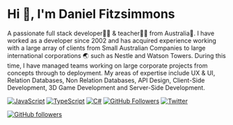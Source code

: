 # Hi 👋, I'm Daniel Fitzsimmons

A passionate full stack developer👨‍💻 & teacher👨‍🏫 from Australia🦘. I have worked as a developer since 2002 and has acquired experience working with a large array of clients from Small Australian Companies to large international corporations 🌏 such as Nestle and Watson Towers. During this time, I have managed teams working on large corporate projects from concepts through to deployment. My areas of expertise include UX & UI, Relation Databases, Non Relation Databases, API Design, Client-Side Development, 3D Game Development and Server-Side Development.

[![JavaScript](https://img.shields.io/badge/javascript-ES21-yellow.svg)](https://www.javascript.com/)
[![TypeScript](https://img.shields.io/badge/typescript-%23007ACC.svg?logo=typescript)](https://www.typescriptlang.org/)
[![C#](https://img.shields.io/badge/csharp-%23F05033.svg?&logo=csharp)](https://docs.microsoft.com/en-us/dotnet/csharp/)
[![GitHub Followers](https://img.shields.io/github/followers/your-username.svg?style=social)](https://github.com/your-username)
[![Twitter](https://img.shields.io/twitter/follow/your-username.svg?style=flat-square)](https://twitter.com/your-username)

[![GitHub followers](https://img.shields.io/github/followers/your-username?style=social)](https://github.com/your-username)
